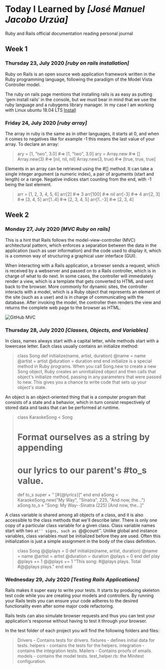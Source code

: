 
# Today I Learned by *[José Manuel Jacobo Urzúa]*

Ruby and Rails official documentation reading personal journal

## Week 1

### Thursday 23, July 2020 *[ruby on rails installation]*
Ruby on Rails is an open source web application framework written in the Ruby programming language, following the paradigm of the Model Vista Controller model.

The ruby ​​on rails page mentions that installing rails is as easy as putting 'gem install rails' in the console, but we must bear in mind that we use the ruby ​​language and a rubygems library manager.
In my case I am working with Linux ubuntu 18.04 LTS [Install](http://rubyonrails.org.es/instala.html)

### Friday 24, July 2020 *[ruby array]*
The array in ruby ​​is the same as in other languages, it starts at 0, and when it comes to negatives like for example -1 this means the last value of your array.
To declare an array:

>ary = [1, "two", 3.0] #=> [1, "two", 3.0]
>ary = Array.new    #=> []
>Array.new(3)       #=> [nil, nil, nil]
>Array.new(3, true) #=> [true, true, true]

Elements in an array can be retrieved using the #[] method. It can take a single integer argument (a numeric index), a pair of arguments (start and length) or a range. Negative indices start counting from the end, with -1 being the last element.

>arr = [1, 2, 3, 4, 5, 6]
>arr[2]    #=> 3
>arr[100]  #=> nil
>arr[-3]   #=> 4
>arr[2, 3] #=> [3, 4, 5]
>arr[1..4] #=> [2, 3, 4, 5]
>arr[1..-3] #=> [2, 3, 4]

## Week 2

### Monday 27, July 2020 *[MVC Ruby on rails]*
This is a hint that Rails follows the model-view-controller (MVC) architectural pattern, which enforces a separation between the data in the application (such as user information) and the code used to display it, which is a common way of structuring a graphical user interface (GUI).

When interacting with a Rails application, a browser sends a request, which is received by a webserver and passed on to a Rails controller, which is in charge of what to do next. In some cases, the controller will immediately render a view, which is a template that gets converted to HTML and sent back to the browser. More commonly for dynamic sites, the controller interacts with a model, which is a Ruby object that represents an element of the site (such as a user) and is in charge of communicating with the database. After invoking the model, the controller then renders the view and returns the complete web page to the browser as HTML.

![GitHub MVC](/img/MVC.jpg)

### Thursday 28, July 2020 *[Classes, Objects, and Variables]*
In class, names always start with a capital letter, while methods start with a lowercase letter.
Each class usually contains an initialize method:

>class Song
>  def initialize(name, artist, duration)
>    @name     = name
>    @artist   = artist
>    @duration = duration
>  end
>end
initialize is a special method in Ruby programs. When you call Song.new to create a new Song object, Ruby creates an uninitialized object and then calls that object's initialize method, passing in any parameters that were passed to new. This gives you a chance to write code that sets up your object's state.

An object is an object-oriented thing that is a computer program that consists of a state and a behavior, which in turn consist respectively of stored data and tasks that can be performed at runtime.

>class KaraokeSong < Song
>  # Format ourselves as a string by appending
>  # our lyrics to our parent's #to_s value.
>  def to_s
>    super + " [#{@lyrics}]"
>  end
>end
>aSong = KaraokeSong.new("My Way", "Sinatra", 225, "And now, the...")
>aSong.to_s 	» 	"Song: My Way--Sinatra (225) [And now, the...]"

A class variable is shared among all objects of a class, and it is also accessible to the class methods that we'll describe later. There is only one copy of a particular class variable for a given class. Class variable names start with two ``at'' signs, such as ``@@count''. Unlike global and instance variables, class variables must be initialized before they are used. Often this initialization is just a simple assignment in the body of the class definition. 

>class Song
>  @@plays = 0
>  def initialize(name, artist, duration)
>    @name     = name
>    @artist   = artist
>    @duration = duration
>    @plays    = 0
>  end
>  def play
>    @plays += 1
>    @@plays += 1
>    "This  song: #@plays plays. Total #@@plays plays."
>  end
>end


### Wednesday 29, July 2020 *[Testing Rails Applications]*
Rails makes it super easy to write your tests. It starts by producing skeleton test code while you are creating your models and controllers.
By running your Rails tests you can ensure your code adheres to the desired functionality even after some major code refactoring.

Rails tests can also simulate browser requests and thus you can test your application's response without having to test it through your browser.

In the test folder of each project you will find the following folders and files:
>Drivers - Contains tests for drivers.
>fixtures - defines initial data for tests.
>helpers - contains the tests for the helpers.
>integration - contains the integration tests.
>Mailers - Contains proofs of emails.
>models - contains the model tests.
>test_helper.rb: the Minitest configuration.
